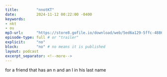 ```yaml
---
title:        "nnotKT"
date:         2024-11-12 00:22:00 -0400
keywords:
- nkt
- ou
mp3-url:      "https://store8.gofile.io/download/web/5ed6a129-5ffc-4886-910c-4e04ccea1797/notktaud.mp3"
episode-type: full # or "trailer"
explicit:     "no"
block:        "no" # no means it is published
layout: podcast
excerpt_separator: <!--more-->
---
```

<!--more-->

for a friend that has an n and an l in his last name
